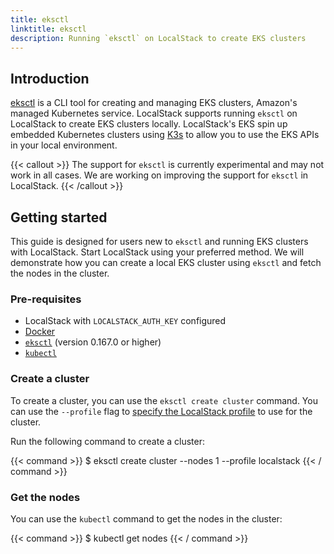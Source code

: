 ```yaml
---
title: eksctl
linktitle: eksctl
description: Running `eksctl` on LocalStack to create EKS clusters
---
```


## Introduction

[eksctl](https://eksctl.io/) is a CLI tool for creating and managing EKS clusters, Amazon's managed Kubernetes service.
LocalStack supports running `eksctl` on LocalStack to create EKS clusters locally.
LocalStack's EKS spin up embedded Kubernetes clusters using [K3s](https://github.com/k3s-io/k3s) to allow you to use the EKS APIs in your local environment.

{{< callout >}}
The support for `eksctl` is currently experimental and may not work in all cases.
We are working on improving the support for `eksctl` in LocalStack.
{{< /callout >}}

## Getting started

This guide is designed for users new to `eksctl` and running EKS clusters with LocalStack.
Start LocalStack using your preferred method.
We will demonstrate how you can create a local EKS cluster using `eksctl` and fetch the nodes in the cluster.

### Pre-requisites

- LocalStack with `LOCALSTACK_AUTH_KEY` configured
- [Docker](https://www.docker.com/)
- [`eksctl`](https://eksctl.io/) (version 0.167.0 or higher)
- [`kubectl`](https://kubernetes.io/docs/tasks/tools/#kubectl)

### Create a cluster

To create a cluster, you can use the `eksctl create cluster` command.
You can use the `--profile` flag to [specify the LocalStack profile](https://docs.localstack.cloud/user-guide/integrations/aws-cli/#configuring-a-custom-profile) to use for the cluster.

Run the following command to create a cluster:

{{< command >}}
$ eksctl create cluster --nodes 1 --profile localstack
{{< / command >}}

### Get the nodes

You can use the `kubectl` command to get the nodes in the cluster:

{{< command >}}
$ kubectl get nodes
{{< / command >}}
